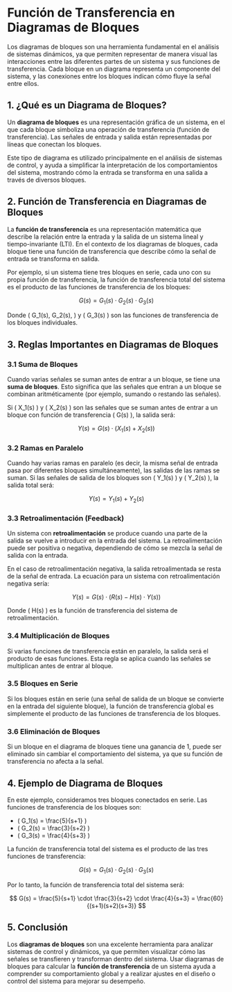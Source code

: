 # Función de Transferencia en Diagramas de Bloques

Los diagramas de bloques son una herramienta fundamental en el análisis de sistemas dinámicos, ya que permiten representar de manera visual las interacciones entre las diferentes partes de un sistema y sus funciones de transferencia. Cada bloque en un diagrama representa un componente del sistema, y las conexiones entre los bloques indican cómo fluye la señal entre ellos.

## 1. ¿Qué es un Diagrama de Bloques?

Un **diagrama de bloques** es una representación gráfica de un sistema, en el que cada bloque simboliza una operación de transferencia (función de transferencia). Las señales de entrada y salida están representadas por líneas que conectan los bloques.

Este tipo de diagrama es utilizado principalmente en el análisis de sistemas de control, y ayuda a simplificar la interpretación de los comportamientos del sistema, mostrando cómo la entrada se transforma en una salida a través de diversos bloques.

## 2. Función de Transferencia en Diagramas de Bloques

La **función de transferencia** es una representación matemática que describe la relación entre la entrada y la salida de un sistema lineal y tiempo-invariante (LTI). En el contexto de los diagramas de bloques, cada bloque tiene una función de transferencia que describe cómo la señal de entrada se transforma en salida.

Por ejemplo, si un sistema tiene tres bloques en serie, cada uno con su propia función de transferencia, la función de transferencia total del sistema es el producto de las funciones de transferencia de los bloques:

$$
G(s) = G_1(s) \cdot G_2(s) \cdot G_3(s)
$$

Donde \( G_1(s), G_2(s), \) y \( G_3(s) \) son las funciones de transferencia de los bloques individuales.

## 3. Reglas Importantes en Diagramas de Bloques

### 3.1 Suma de Bloques

Cuando varias señales se suman antes de entrar a un bloque, se tiene una **suma de bloques**. Esto significa que las señales que entran a un bloque se combinan aritméticamente (por ejemplo, sumando o restando las señales).

Si \( X_1(s) \) y \( X_2(s) \) son las señales que se suman antes de entrar a un bloque con función de transferencia \( G(s) \), la salida será:

$$
Y(s) = G(s) \cdot (X_1(s) + X_2(s))
$$

### 3.2 Ramas en Paralelo

Cuando hay varias ramas en paralelo (es decir, la misma señal de entrada pasa por diferentes bloques simultáneamente), las salidas de las ramas se suman. Si las señales de salida de los bloques son \( Y_1(s) \) y \( Y_2(s) \), la salida total será:

$$
Y(s) = Y_1(s) + Y_2(s)
$$

### 3.3 Retroalimentación (Feedback)

Un sistema con **retroalimentación** se produce cuando una parte de la salida se vuelve a introducir en la entrada del sistema. La retroalimentación puede ser positiva o negativa, dependiendo de cómo se mezcla la señal de salida con la entrada.

En el caso de retroalimentación negativa, la salida retroalimentada se resta de la señal de entrada. La ecuación para un sistema con retroalimentación negativa sería:

$$
Y(s) = G(s) \cdot (R(s) - H(s) \cdot Y(s))
$$

Donde \( H(s) \) es la función de transferencia del sistema de retroalimentación.

### 3.4 Multiplicación de Bloques

Si varias funciones de transferencia están en paralelo, la salida será el producto de esas funciones. Esta regla se aplica cuando las señales se multiplican antes de entrar al bloque.

### 3.5 Bloques en Serie

Si los bloques están en serie (una señal de salida de un bloque se convierte en la entrada del siguiente bloque), la función de transferencia global es simplemente el producto de las funciones de transferencia de los bloques.

### 3.6 Eliminación de Bloques

Si un bloque en el diagrama de bloques tiene una ganancia de 1, puede ser eliminado sin cambiar el comportamiento del sistema, ya que su función de transferencia no afecta a la señal.

## 4. Ejemplo de Diagrama de Bloques

En este ejemplo, consideramos tres bloques conectados en serie. Las funciones de transferencia de los bloques son:

- \( G_1(s) = \frac{5}{s+1} \)
- \( G_2(s) = \frac{3}{s+2} \)
- \( G_3(s) = \frac{4}{s+3} \)

La función de transferencia total del sistema es el producto de las tres funciones de transferencia:

$$
G(s) = G_1(s) \cdot G_2(s) \cdot G_3(s)
$$

Por lo tanto, la función de transferencia total del sistema será:

$$
G(s) = \frac{5}{s+1} \cdot \frac{3}{s+2} \cdot \frac{4}{s+3} = \frac{60}{(s+1)(s+2)(s+3)}
$$

## 5. Conclusión

Los **diagramas de bloques** son una excelente herramienta para analizar sistemas de control y dinámicos, ya que permiten visualizar cómo las señales se transfieren y transforman dentro del sistema. Usar diagramas de bloques para calcular la **función de transferencia** de un sistema ayuda a comprender su comportamiento global y a realizar ajustes en el diseño o control del sistema para mejorar su desempeño.
